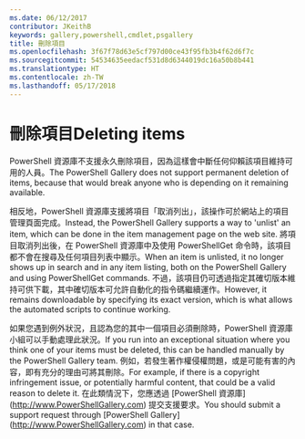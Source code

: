 ```yaml
---
ms.date: 06/12/2017
contributor: JKeithB
keywords: gallery,powershell,cmdlet,psgallery
title: 刪除項目
ms.openlocfilehash: 3f67f78d63e5cf797d00ce43f95fb3b4f62d6f7c
ms.sourcegitcommit: 54534635eedacf531d8d6344019dc16a50b8b441
ms.translationtype: HT
ms.contentlocale: zh-TW
ms.lasthandoff: 05/17/2018
---
```

# <a name="deleting-items"></a><span data-ttu-id="687b6-103">刪除項目</span><span class="sxs-lookup"><span data-stu-id="687b6-103">Deleting items</span></span>

<span data-ttu-id="687b6-104">PowerShell 資源庫不支援永久刪除項目，因為這樣會中斷任何仰賴該項目維持可用的人員。</span><span class="sxs-lookup"><span data-stu-id="687b6-104">The PowerShell Gallery does not support permanent deletion of items, because that would break anyone who is depending on it remaining available.</span></span>

<span data-ttu-id="687b6-105">相反地，PowerShell 資源庫支援將項目「取消列出」，該操作可於網站上的項目管理頁面完成。</span><span class="sxs-lookup"><span data-stu-id="687b6-105">Instead, the PowerShell Gallery supports a way to 'unlist' an item, which can be done in the item management page on the web site.</span></span>
<span data-ttu-id="687b6-106">將項目取消列出後，在 PowerShell 資源庫中及使用 PowerShellGet 命令時，該項目都不會在搜尋及任何項目列表中顯示。</span><span class="sxs-lookup"><span data-stu-id="687b6-106">When an item is unlisted, it no longer shows up in search and in any item listing, both on the PowerShell Gallery and using PowerShellGet commands.</span></span>
<span data-ttu-id="687b6-107">不過，該項目仍可透過指定其確切版本維持可供下載，其中確切版本可允許自動化的指令碼繼續運作。</span><span class="sxs-lookup"><span data-stu-id="687b6-107">However, it remains downloadable by specifying its exact version, which is what allows the automated scripts to continue working.</span></span>

<span data-ttu-id="687b6-108">如果您遇到例外狀況，且認為您的其中一個項目必須刪除時，PowerShell 資源庫小組可以手動處理此狀況。</span><span class="sxs-lookup"><span data-stu-id="687b6-108">If you run into an exceptional situation where you think one of your items must be deleted, this can be handled manually by the PowerShell Gallery team.</span></span>
<span data-ttu-id="687b6-109">例如，若發生著作權侵權問題，或是可能有害的內容，即有充分的理由可將其刪除。</span><span class="sxs-lookup"><span data-stu-id="687b6-109">For example, if there is a copyright infringement issue, or potentially harmful content, that could be a valid reason to delete it.</span></span>
<span data-ttu-id="687b6-110">在此類情況下，您應透過 [PowerShell 資源庫] (http://www.PowerShellGallery.com) 提交支援要求。</span><span class="sxs-lookup"><span data-stu-id="687b6-110">You should submit a support request through [PowerShell Gallery] (http://www.PowerShellGallery.com) in that case.</span></span>